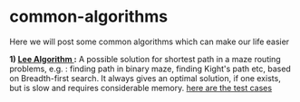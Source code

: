 # common-algorithms
Here we will post some common algorithms which can make our life easier 

**1) [Lee Algorithm ](src/main/java/page/tailf/common/algorithms/lee):** A possible solution for shortest path in a maze routing problems, e.g. : finding path in binary maze, finding Kight's path etc, based on Breadth-first search. It always gives an optimal solution, if one exists, but is slow and requires considerable memory. [here are the test cases](src/test/java/page/tailf/common/algorithms/lee/TraverseMazeTest.java)
